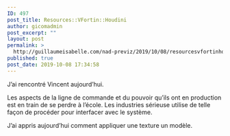 ```yaml
---
ID: 497
post_title: Resources::VFortin::Houdini
author: gicomadmin
post_excerpt: ""
layout: post
permalink: >
  http://guillaumeisabelle.com/nad-previz/2019/10/08/resourcesvfortinhoudini/
published: true
post_date: 2019-10-08 17:34:58
---
```

<!-- wp:paragraph -->

J’ai rencontré Vincent aujourd’hui.

<!-- /wp:paragraph -->

<!-- wp:paragraph -->

Les aspects de la ligne de commande et du pouvoir qu’ils ont en production est en train de se perdre à l’école. Les industries sérieuse utilise de telle façon de procéder pour interfacer avec le système.

<!-- /wp:paragraph -->

<!-- wp:paragraph -->

J’ai appris aujourd’hui comment appliquer une texture un modèle.

<!-- /wp:paragraph -->